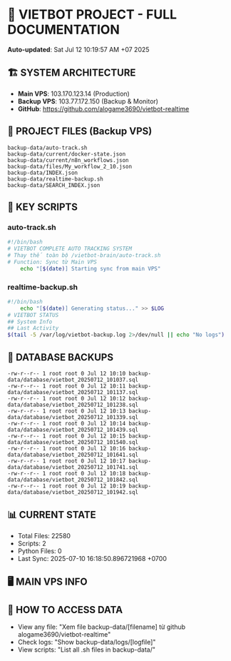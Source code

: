 # 🤖 VIETBOT PROJECT - FULL DOCUMENTATION
**Auto-updated**: Sat Jul 12 10:19:57 AM +07 2025

## 🏗️ SYSTEM ARCHITECTURE
- **Main VPS**: 103.170.123.14 (Production)
- **Backup VPS**: 103.77.172.150 (Backup & Monitor)
- **GitHub**: https://github.com/alogame3690/vietbot-realtime

## 📁 PROJECT FILES (Backup VPS)
```
backup-data/auto-track.sh
backup-data/current/docker-state.json
backup-data/current/n8n_workflows.json
backup-data/files/My_workflow_2_10.json
backup-data/INDEX.json
backup-data/realtime-backup.sh
backup-data/SEARCH_INDEX.json
```

## 🔧 KEY SCRIPTS
### auto-track.sh
```bash
#!/bin/bash
# VIETBOT COMPLETE AUTO TRACKING SYSTEM
# Thay thế toàn bộ /vietbot-brain/auto-track.sh
# Function: Sync từ Main VPS
    echo "[$(date)] Starting sync from main VPS"
```
### realtime-backup.sh
```bash
#!/bin/bash
    echo "[$(date)] Generating status..." >> $LOG
# VIETBOT STATUS
## System Info
## Last Activity
$(tail -5 /var/log/vietbot-backup.log 2>/dev/null || echo "No logs")
```

## 💾 DATABASE BACKUPS
```
-rw-r--r-- 1 root root 0 Jul 12 10:10 backup-data/database/vietbot_20250712_101037.sql
-rw-r--r-- 1 root root 0 Jul 12 10:11 backup-data/database/vietbot_20250712_101137.sql
-rw-r--r-- 1 root root 0 Jul 12 10:12 backup-data/database/vietbot_20250712_101238.sql
-rw-r--r-- 1 root root 0 Jul 12 10:13 backup-data/database/vietbot_20250712_101339.sql
-rw-r--r-- 1 root root 0 Jul 12 10:14 backup-data/database/vietbot_20250712_101439.sql
-rw-r--r-- 1 root root 0 Jul 12 10:15 backup-data/database/vietbot_20250712_101540.sql
-rw-r--r-- 1 root root 0 Jul 12 10:16 backup-data/database/vietbot_20250712_101641.sql
-rw-r--r-- 1 root root 0 Jul 12 10:17 backup-data/database/vietbot_20250712_101741.sql
-rw-r--r-- 1 root root 0 Jul 12 10:18 backup-data/database/vietbot_20250712_101842.sql
-rw-r--r-- 1 root root 0 Jul 12 10:19 backup-data/database/vietbot_20250712_101942.sql
```

## 📊 CURRENT STATE
- Total Files: 22580
- Scripts: 2
- Python Files: 0
- Last Sync: 2025-07-10 16:18:50.896721968 +0700

## 🖥️ MAIN VPS INFO


## 🚨 HOW TO ACCESS DATA
- View any file: "Xem file backup-data/[filename] từ github alogame3690/vietbot-realtime"
- Check logs: "Show backup-data/logs/[logfile]"
- View scripts: "List all .sh files in backup-data/"
